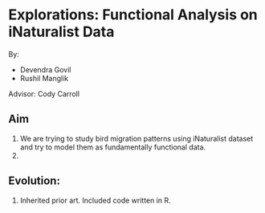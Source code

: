 # Explorations: Functional Analysis on iNaturalist Data

By:
- Devendra Govil
- Rushil Manglik
   
Advisor: Cody Carroll

## Aim
1. We are trying to study bird migration patterns using iNaturalist dataset and try to model them as fundamentally functional data.
2. 


## Evolution:
1. Inherited prior art. Included code written in R. 

